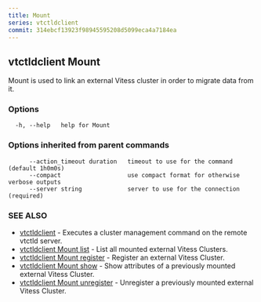```yaml
---
title: Mount
series: vtctldclient
commit: 314ebcf13923f98945595208d5099eca4a7184ea
---
```

## vtctldclient Mount

Mount is used to link an external Vitess cluster in order to migrate data from it.

### Options

```
  -h, --help   help for Mount
```

### Options inherited from parent commands

```
      --action_timeout duration   timeout to use for the command (default 1h0m0s)
      --compact                   use compact format for otherwise verbose outputs
      --server string             server to use for the connection (required)
```

### SEE ALSO

* [vtctldclient](../)	 - Executes a cluster management command on the remote vtctld server.
* [vtctldclient Mount list](./vtctldclient_mount_list/)	 - List all mounted external Vitess Clusters.
* [vtctldclient Mount register](./vtctldclient_mount_register/)	 - Register an external Vitess Cluster.
* [vtctldclient Mount show](./vtctldclient_mount_show/)	 - Show attributes of a previously mounted external Vitess Cluster.
* [vtctldclient Mount unregister](./vtctldclient_mount_unregister/)	 - Unregister a previously mounted external Vitess Cluster.

